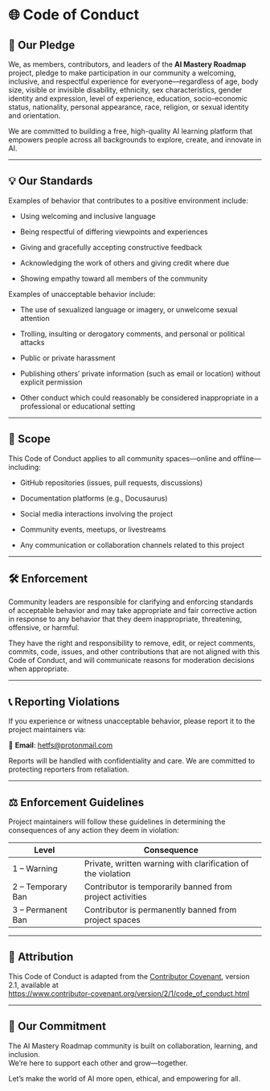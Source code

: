 # 🌐 Code of Conduct

## 📜 Our Pledge

We, as members, contributors, and leaders of the **AI Mastery Roadmap** project, pledge to make participation in our community a welcoming, inclusive, and respectful experience for everyone—regardless of age, body size, visible or invisible disability, ethnicity, sex characteristics, gender identity and expression, level of experience, education, socio-economic status, nationality, personal appearance, race, religion, or sexual identity and orientation.

We are committed to building a free, high-quality AI learning platform that empowers people across all backgrounds to explore, create, and innovate in AI.

---

## 💡 Our Standards

Examples of behavior that contributes to a positive environment include:

- Using welcoming and inclusive language

- Being respectful of differing viewpoints and experiences

- Giving and gracefully accepting constructive feedback

- Acknowledging the work of others and giving credit where due

- Showing empathy toward all members of the community

Examples of unacceptable behavior include:

- The use of sexualized language or imagery, or unwelcome sexual attention

- Trolling, insulting or derogatory comments, and personal or political attacks

- Public or private harassment

- Publishing others’ private information (such as email or location) without explicit permission

- Other conduct which could reasonably be considered inappropriate in a professional or educational setting

---

## 👥 Scope

This Code of Conduct applies to all community spaces—online and offline—including:

- GitHub repositories (issues, pull requests, discussions)

- Documentation platforms (e.g., Docusaurus)

- Social media interactions involving the project

- Community events, meetups, or livestreams

- Any communication or collaboration channels related to this project

---

## 🛠 Enforcement

Community leaders are responsible for clarifying and enforcing standards of acceptable behavior and may take appropriate and fair corrective action in response to any behavior that they deem inappropriate, threatening, offensive, or harmful.

They have the right and responsibility to remove, edit, or reject comments, commits, code, issues, and other contributions that are not aligned with this Code of Conduct, and will communicate reasons for moderation decisions when appropriate.

---

## 📞 Reporting Violations

If you experience or witness unacceptable behavior, please report it to the project maintainers via:

📧 **Email**: [hetfs@protonmail.com](hetfs01@gmail.com)

Reports will be handled with confidentiality and care. We are committed to protecting reporters from retaliation.

---

## ⚖️ Enforcement Guidelines

Project maintainers will follow these guidelines in determining the consequences of any action they deem in violation:

| **Level**         | **Consequence**                                              |
| ----------------- | ------------------------------------------------------------ |
| 1 – Warning       | Private, written warning with clarification of the violation |
| 2 – Temporary Ban | Contributor is temporarily banned from project activities    |
| 3 – Permanent Ban | Contributor is permanently banned from project spaces        |

---

## 🙌 Attribution

This Code of Conduct is adapted from the [Contributor Covenant](https://www.contributor-covenant.org/), version 2.1, available at  
https://www.contributor-covenant.org/version/2/1/code_of_conduct.html

---

## 🌟 Our Commitment

The AI Mastery Roadmap community is built on collaboration, learning, and inclusion.  
We’re here to support each other and grow—together.

Let’s make the world of AI more open, ethical, and empowering for all.
